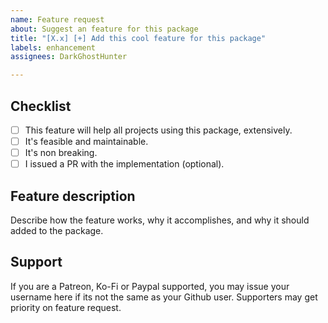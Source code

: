 ```yaml
---
name: Feature request
about: Suggest an feature for this package
title: "[X.x] [+] Add this cool feature for this package"
labels: enhancement
assignees: DarkGhostHunter

---
```


## Checklist
- [ ] This feature will help all projects using this package, extensively.
- [ ] It's feasible and maintainable.
- [ ] It's non breaking.
- [ ] I issued a PR with the implementation (optional).

## Feature description
Describe how the feature works, why it accomplishes, and why it should added to the package.

## Support
If you are a Patreon, Ko-Fi or Paypal supported, you may issue your username here if its not the same as your Github user. Supporters may get priority on feature request.
